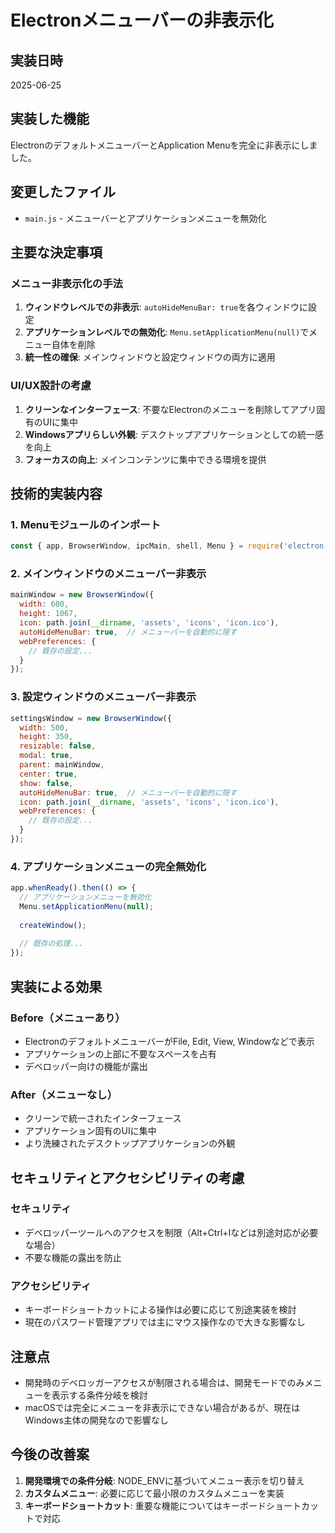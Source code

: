 # Electronメニューバーの非表示化

## 実装日時
2025-06-25

## 実装した機能
ElectronのデフォルトメニューバーとApplication Menuを完全に非表示にしました。

## 変更したファイル
- `main.js` - メニューバーとアプリケーションメニューを無効化

## 主要な決定事項

### メニュー非表示化の手法
1. **ウィンドウレベルでの非表示**: `autoHideMenuBar: true`を各ウィンドウに設定
2. **アプリケーションレベルでの無効化**: `Menu.setApplicationMenu(null)`でメニュー自体を削除
3. **統一性の確保**: メインウィンドウと設定ウィンドウの両方に適用

### UI/UX設計の考慮
1. **クリーンなインターフェース**: 不要なElectronのメニューを削除してアプリ固有のUIに集中
2. **Windowsアプリらしい外観**: デスクトップアプリケーションとしての統一感を向上
3. **フォーカスの向上**: メインコンテンツに集中できる環境を提供

## 技術的実装内容

### 1. Menuモジュールのインポート
```javascript
const { app, BrowserWindow, ipcMain, shell, Menu } = require('electron');
```

### 2. メインウィンドウのメニューバー非表示
```javascript
mainWindow = new BrowserWindow({
  width: 600,
  height: 1067,
  icon: path.join(__dirname, 'assets', 'icons', 'icon.ico'),
  autoHideMenuBar: true,  // メニューバーを自動的に隠す
  webPreferences: {
    // 既存の設定...
  }
});
```

### 3. 設定ウィンドウのメニューバー非表示
```javascript
settingsWindow = new BrowserWindow({
  width: 500,
  height: 350,
  resizable: false,
  modal: true,
  parent: mainWindow,
  center: true,
  show: false,
  autoHideMenuBar: true,  // メニューバーを自動的に隠す
  icon: path.join(__dirname, 'assets', 'icons', 'icon.ico'),
  webPreferences: {
    // 既存の設定...
  }
});
```

### 4. アプリケーションメニューの完全無効化
```javascript
app.whenReady().then(() => {
  // アプリケーションメニューを無効化
  Menu.setApplicationMenu(null);
  
  createWindow();
  
  // 既存の処理...
});
```

## 実装による効果

### Before（メニューあり）
- ElectronのデフォルトメニューバーがFile, Edit, View, Windowなどで表示
- アプリケーションの上部に不要なスペースを占有
- デベロッパー向けの機能が露出

### After（メニューなし）
- クリーンで統一されたインターフェース
- アプリケーション固有のUIに集中
- より洗練されたデスクトップアプリケーションの外観

## セキュリティとアクセシビリティの考慮

### セキュリティ
- デベロッパーツールへのアクセスを制限（Alt+Ctrl+Iなどは別途対応が必要な場合）
- 不要な機能の露出を防止

### アクセシビリティ
- キーボードショートカットによる操作は必要に応じて別途実装を検討
- 現在のパスワード管理アプリでは主にマウス操作なので大きな影響なし

## 注意点
- 開発時のデベロッガーアクセスが制限される場合は、開発モードでのみメニューを表示する条件分岐を検討
- macOSでは完全にメニューを非表示にできない場合があるが、現在はWindows主体の開発なので影響なし

## 今後の改善案
1. **開発環境での条件分岐**: NODE_ENVに基づいてメニュー表示を切り替え
2. **カスタムメニュー**: 必要に応じて最小限のカスタムメニューを実装
3. **キーボードショートカット**: 重要な機能についてはキーボードショートカットで対応